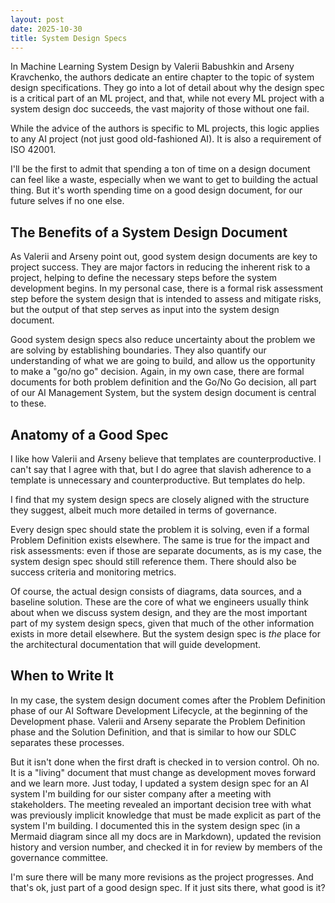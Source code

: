 ```yaml
---
layout: post
date: 2025-10-30
title: System Design Specs
---
```


In Machine Learning System Design by Valerii Babushkin and Arseny Kravchenko, the authors dedicate an entire chapter to the topic of system design specifications. They go into a lot of detail about why the design spec is a critical part of an ML project, and that, while not every ML project with a system design doc succeeds, the vast majority of those without one fail. 

While the advice of the authors is specific to ML projects, this logic applies to any AI project (not just good old-fashioned AI). It is also a requirement of ISO 42001. 

I'll be the first to admit that spending a ton of time on a design document can feel like a waste, especially when we want to get to building the actual thing. But it's worth spending time on a good design document, for our future selves if no one else. 

## The Benefits of a System Design Document

As Valerii and Arseny point out, good system design documents are key to project success. They are major factors in reducing the inherent risk to a project, helping to define the necessary steps before the system development begins. In my personal case, there is a formal risk assessment step before the system design that is intended to assess and mitigate risks, but the output of that step serves as input into the system design document. 

Good system design specs also reduce uncertainty about the problem we are solving by establishing boundaries. They also quantify our understanding of what we are going to build, and allow us the opportunity to make a "go/no go" decision. Again, in my own case, there are formal documents for both problem definition and the Go/No Go decision, all part of our AI Management System, but the system design document is central to these. 

## Anatomy of a Good Spec

I like how Valerii and Arseny believe that templates are counterproductive. I can't say that I agree with that, but I do agree that slavish adherence to a template is unnecessary and counterproductive. But templates do help. 

I find that my system design specs are closely aligned with the structure they suggest, albeit much more detailed in terms of governance. 

Every design spec should state the problem it is solving, even if a formal Problem Definition exists elsewhere. The same is true for the impact and risk assessments: even if those are separate documents, as is my case, the system design spec should still reference them. There should also be success criteria and monitoring metrics.

Of course, the actual design consists of diagrams, data sources, and a baseline solution. These are the core of what we engineers usually think about when we discuss system design, and they are the most important part of my system design specs, given that much of the other information exists in more detail elsewhere. But the system design spec is _the_ place for the architectural documentation that will guide development. 

## When to Write It

In my case, the system design document comes after the Problem Definition phase of our AI Software Development Lifecycle, at the beginning of the Development phase. Valerii and Arseny separate the Problem Definition phase and the Solution Definition, and that is similar to how our SDLC separates these processes. 

But it isn't done when the first draft is checked in to version control. Oh no. It is a "living" document that must change as development moves forward and we learn more. Just today, I updated a system design spec for an AI system I'm building for our sister company after a meeting with stakeholders. The meeting revealed an important decision tree with what was previously implicit knowledge that must be made explicit as part of the system I'm building. I documented this in the system design spec (in a Mermaid diagram since all my docs are in Markdown), updated the revision history and version number, and checked it in for review by members of the governance committee. 

I'm sure there will be many more revisions as the project progresses. And that's ok, just part of a good design spec. If it just sits there, what good is it?